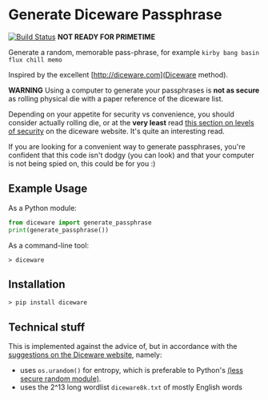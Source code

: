 # Generate Diceware Passphrase

[![Build Status](https://travis-ci.org/paulfurley/python-diceware.svg)](https://travis-ci.org/paulfurley/python-diceware)
**NOT READY FOR PRIMETIME**

Generate a random, memorable pass-phrase, for example `kirby bang basin flux chill memo`

Inspired by the excellent [http://diceware.com](Diceware method).

**WARNING** Using a computer to generate your passphrases is **not as secure**
as rolling physical die with a paper reference of the diceware list.

Depending on your appetite for security vs convenience, you should consider
actually rolling die, or at the **very least** read 
[this section on levels of security](http://world.std.com/~reinhold/dicewarefaq.html#howlong)
on the diceware website. It's quite an interesting read.

If you are looking for a convenient way to generate passphrases, you're
confident that this code isn't dodgy (you can look) and that your computer is
not being spied on, this could be for you :)

## Example Usage

As a Python module:

```python
from diceware import generate_passphrase
print(generate_passphrase())
```

As a command-line tool:

```
> diceware
```

## Installation

```
> pip install diceware
```

## Technical stuff

This is implemented against the advice of, but in accordance with the [suggestions
on the Diceware website](http://world.std.com/~reinhold/dicewarefaq.html#computer),
namely:

- uses `os.urandom()` for entropy, which is preferable to Python's
[(less secure random module)](https://docs.python.org/2/library/random.html).
- uses the 2^13 long wordlist `diceware8k.txt` of mostly English words
